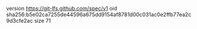 version https://git-lfs.github.com/spec/v1
oid sha256:b5e02ca7255de44596a675dd9154af8781d00c031ac0e2ffb77ea2c9d3cfe2ac
size 71
